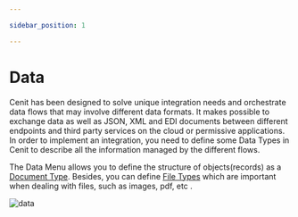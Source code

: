```yaml
---

sidebar_position: 1

---
```




# Data

Cenit has been designed to solve unique integration needs and orchestrate data flows that may involve different data formats. It makes possible to exchange data as well as  JSON, XML and EDI documents between different endpoints and third party services on the cloud or permissive applications. In order to implement an integration, you need to  define some Data Types in Cenit to describe all the information managed by the different flows.

The Data Menu allows you to define the structure of objects(records) as a  [Document Type](data/document_types.md). Besides, you can define [File Types](data/file_types.md) which are important when dealing with files, such as images, pdf, etc .

![data](https://user-images.githubusercontent.com/54523080/148879533-eee664a9-f040-4e49-a827-16d19285e0b6.png)